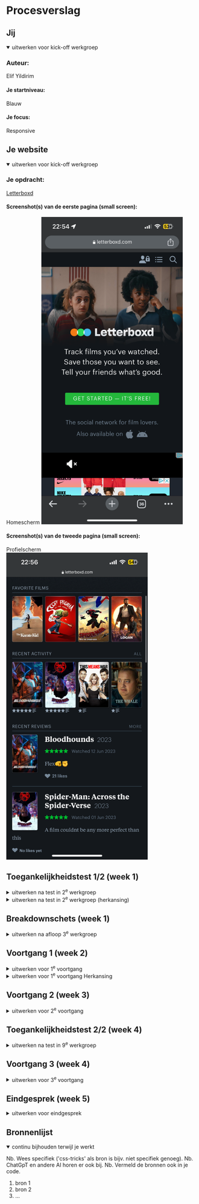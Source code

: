 # Procesverslag



## Jij

<details open>
  <summary>uitwerken voor kick-off werkgroep</summary>

  ### Auteur:
  Elif Yildirim

  #### Je startniveau:
  Blauw

  #### Je focus:
  Responsive
 
</details>





## Je website

<details open>
  <summary>uitwerken voor kick-off werkgroep</summary>

  ### Je opdracht:
  <a href="  https://letterboxd.com/">Letterboxd</a>

  #### Screenshot(s) van de eerste pagina (small screen): 
  Homescherm
  <img src="/images/homescherm.jpg" width="375px" alt="Homescherm">

  #### Screenshot(s) van de tweede pagina (small screen):
  Profielscherm  
  <img src="/images/profielscherm.jpg" width="375px" alt="Profielscherm">
 
</details>



## Toegankelijkheidstest 1/2 (week 1)

<details>
  <summary>uitwerken na test in 2<sup>e</sup> werkgroep</summary>

  ### Bevindingen
  Lijst met je bevindingen die in de test naar voren kwamen:
Screenreader:
- Bij mijn laptop was het in eerste instantie moeilijk om de screenreader te activeren
- Toen ik het activeerde las de screenreader maar 1 zin (de titel) voor
- Als de gebruiksaanwijzingen van de screenreader niet in de powerpoint zouden staan, zou ik niet geweten hebben hoe het nou precies werkt
- Ik had liever gewilt dat de screenreader meteen alles 1 voor 1 voor leest, ipv dat ik bij elke vak eerst op caps lock (scan) moet klikken en dan op H (next heading)
- Je went wel heel snel aan de wijze waarop je de screenreader gebruikt, de toetsen etc
- Het is heel fijn dat je de stem van de reader ook kan wijzigen en zelfs uit veel verschillende soorten stemmen kan kiezen
- De originele stem van de screenreader is best monotoon en emotieloos, dit maakt het iet minder aantrekkelijk om dit te gebruiken

Toegankelijkheidstest:
- Het typen met twee vingers die vastgebonden aan elkaar zijn klinkt moeilijk, maar dat vond ik niet persee. Hoewel ik gewend ben aan typen met alle 5 mijn vingers, vond ik het niet lastig om mijn gewoonte te switchen naar typen met 1 vinger per hand, want dit doen we ook allemaal op de telefoon! Ik merkte wel dat ik veel langer erover deed om de meest korte woorden en zinnen te typen, wat niet chill is als je haast hebt of iets heel langs moet typen.
- Daarnaast heb ik mijn zenuwstelsel laten scchrikken door middel van electrucerende schokken. Ik heb een paar verschillende standen, van milt naar ernstig, uitgeprobeerd en ik kwam erachter dat ik er toch iets beter tegen kon dan ik had verwacht. Ik zag hoe mijn andere klasgenoten het ervaarde en vond dat het er best eng uitzag waardoor ik het heel spannend vond. Door die hoge verwachtingen heb ik het apparaat toch iets minder heftig ervaart (denk ik). Tijdens het uittesten ben ik erachter gekomen dat het bijna onmogelijk is om dingen op je telefoon te doen als je hand/arm/lichaam zo erg trilt. Als je je arm aanspant, heb je iets meer controle over wat je doet, maar je arm raakt hierdoor snel moe waardoor het eigenlijk toch niet helpt. Ik kon tijdens het typen bijna helemaal niet typen en mijn apps openen door erop te klikken, er ging elke keer tijdens het proberen iets mis. 

</details>

<details>
  <summary>uitwerken na test in 2<sup>e</sup> werkgroep (herkansing)</summary>

  ### Bevindingen Herkansing
  Lijst met je bevindingen die in de test naar voren kwamen:
Screenreader:
- Ik wist niet hoe de screenreader aan ging, dus heb ik het op Google gezocht. Windows Key + CTRL en ENTER.
- Drukkend op die toetsen, ging de screenreader aan op de Letterboxd website. Het eerste wat de screenreader zei was "Letterbox Social Film Discovery" wat best random is in mijn ogen.
- Daarna drukte ik op Tab om naar de volgende elementen te gaan. Het las op de home pagina alles behalve de grote titel in het midden van het scherm (wat een best belangrijk tekstje is). 

Toegankelijkheidstest:
- Het typen met twee vingers die vastgebonden aan elkaar zijn klinkt moeilijk, maar dat vond ik niet persee. Hoewel ik gewend ben aan typen met alle 5 mijn vingers, vond ik het niet lastig om mijn gewoonte te switchen naar typen met 1 vinger per hand, want dit doen we ook allemaal op de telefoon! Ik merkte wel dat ik veel langer erover deed om de meest korte woorden en zinnen te typen, wat niet chill is als je haast hebt of iets heel lang moet typen.
- Daarnaast heb ik mijn zenuwstelsel laten schrikken door middel van electrucerende schokken. Ik heb een paar verschillende standen, van milt naar ernstig, uitgeprobeerd. Als ik deze ervaring vergelijk met vorig jaar was het deze keer, voelde ik het deze keer heel erg. Ook heb ik de spasme instelling geprobeerd en dat was voor mijn gevoel best pijnlijk. Ik zou hier zeker niet mee kunnen typen of internetten. Ik had helemaal geen controle over mijn hand en toen ik die controle probeerde te pakken deed mijn arm en hand nog meer pijn. Tijdens het uittesten ben ik er ook achter gekomen dat het bijna onmogelijk is om dingen op je telefoon te doen als je hand/arm/lichaam zo erg trilt.
- De brillen met een "beperking" op de glazen deden niet persee iets voor me. Ik kon er makkelijk doorheen kijken - het veranderde niet veel. 

</details>



## Breakdownschets (week 1)

<details>
  <summary>uitwerken na afloop 3<sup>e</sup> werkgroep</summary>

  ### de hele pagina: 
  <img src="readme-images/dummy-plaatje.jpg" width="375px" alt="breakdown van de hele pagina">

  ### dynamisch deel (bijv menu): 
  <img src="readme-images/dummy-plaatje.jpg" width="375px" alt="breakdown van een dynamisch deel">

  ### wellicht nog een dynamisch deel (bijv filter): 
  <img src="readme-images/dummy-plaatje.jpg" width="375px" alt="breakdown van nog een dynamisch deel">

</details>





## Voortgang 1 (week 2)

<details>
  <summary>uitwerken voor 1<sup>e</sup> voortgang</summary>

  ### Stand van zaken
  hier dit ging goed & dit was lastig (neem ook screenshots op van delen van je website en code)



  ### Verslag van meeting
  hier na afloop snel de uitkomsten van de meeting vastleggen

  - Geef classes aan de sections, zodat je ze iets beter aan kan spreken. Ik had de eerst sections aangesproken d.m.v. nth-child.
  - Ik had bij mijn list items de a tagg gebruikt. Als feedback kreeg ik te horen dat ik een href elementen er ook bij moet zetten zodat het een echte a element is. Zo is het klikbaar en semantisch correct.
  - Ik kreeg te horen dat ik bij elke sections een titel moet hebben.
  - Ik had eerst een section met een h2 element en een p element. Ik kreeg te horen dat ik die twee elementen bij de vorige section neer kan zetten zodat mijn html iets compacter eruit ziet.
  - Ook heb ik gevraagd hoe ik een gradient op een img moet zetten. 

</details>

<details>
  <summary>uitwerken voor 1<sup>e</sup> voortgang Herkansing </summary>

  ### Vooraf
  Notes
- 1H per pagina -> op deze is "Letterboxd" een H1
- de H3 moeten all caps
- feedback die ik gekregen heb op 16-11 van de studentassistenten:
    De class hier(header-nav) moet weg; geen classes gebruiken, je roept dit op in de css met header-nav-i-type
    Ik had een een figure - img en dan een span voor de achtergrond maar kreeg feedback: Nu beter een after en later in css die gradient in zetten-makkelijker en correcter. Span mag weg. de hele img mag weg want dat spreek je later in css. 
	Alleen de nav bovenste balk is de header en de rest is de hero-section.
	Had vorig jaar (bij de eerste section) <img a href= etc etc.> Kreeg feedback met dat de img tagg weg kan, omdat ik al een a heb -> semantisch correcter - a href met een hashtagg omdat die dan nergens heen gaat.
	Ik had bij een paar sections eerst een h3, maar kreeg feedback met dat die altijd eerst met een h2 moeten beginnen en daarna een h3.
    Popular reviews een h2, titel een h3, jaar ook een h3. atjes van gebruikersnaam en ster. tekst is een p en de likes een knop. minimaal 2 list items
    Bij de section "recent stories"; h2 de titel van de list item. naam daarboven is een h3, daarna p.


  ### Verslag van meeting
  hier na afloop snel de uitkomsten van de meeting vastleggen

  - Blabla

</details>





## Voortgang 2 (week 3)

<details>
  <summary>uitwerken voor 2<sup>e</sup> voortgang</summary>

  ### Stand van zaken
  hier dit ging goed & dit was lastig (neem ook screenshots op van delen van je website en code)


  ### Verslag van meeting
  hier na afloop snel de uitkomsten van de meeting vastleggen

  - Ik kreeg te horen dat ik een aria-label op mijn button moest zetten zodat de screenreader dit ook kan lezen
  - Bij mijn eerste section heb ik een ul -> li -> img en in die img een a tagg. Er werd verteld dat ik de img tagg weg kan laten, omdat ik al een a element heb. Zo is het semantisch correcter.
  - Bij mijn section genaamd popularreviews heb ik sections met een h4, h3, a, en een p. Er werd verteld dat ik alleen voor de titel een heading moet gebruiken en voor de rest van de elementen een p, omdat dit het toegankelijkheid verbeterd
- Ik kreeg te horen dat het beter zou zijn als ik custom properties gebruik. Vooral voor mijn kleuren.
- Ook kreeg ik als feedback om comments te zetten bij elke css alinea, zodat anderen mijn code sneller kunnen snappen
- Ook werd er verteld dat ik active, hover en focus states moet hebben bij al mijn knoppen.

</details>





## Toegankelijkheidstest 2/2 (week 4)

<details>
  <summary>uitwerken na test in 9<sup>e</sup> werkgroep</summary>

  ### Bevindingen
  Lijst met je bevindingen die in de test naar voren kwamen (geef ook aan wat er verbeterd is):

</details>





## Voortgang 3 (week 4)

<details>
  <summary>uitwerken voor 3<sup>e</sup> voortgang</summary>

  ### Stand van zaken
  hier dit ging goed & dit was lastig (neem ook screenshots op van delen van je website en code)



  ### Agenda voor meeting
  samen met je groepje opstellen

  | student 1      | student 2          | student 3    | student 4        |
  | ---            | ---                | ---          | ---              |
  | dit bespreken  | en dit             | en ik dit    | en dan ik dat    |
  | en dat ook nog | dit als er tijd is | nog een punt | dit wil ik zeker |
  | ...            | ...                | ...          | ...              |


  ### Verslag van meeting
  hier na afloop snel de uitkomsten van de meeting vastleggen

  - punt 1
  - punt 2
  - nog een punt
  - ...

</details>





## Eindgesprek (week 5)

<details>
  <summary>uitwerken voor eindgesprek</summary>

  ### Je uitkomst - karakteristiek screenshots:
  <img src="readme-images/dummy-plaatje.jpg" width="375px" alt="uitomst opdracht 1">


  ### Dit ging goed/Heb ik geleerd: 
  Korte omschrijving met plaatjes

  <img src="readme-images/dummy-plaatje.jpg" width="375px" alt="top">


  ### Dit was lastig/Is niet gelukt:
  Korte omschrijving met plaatjes

  <img src="readme-images/dummy-plaatje.jpg" width="375px" alt="bummer">
</details>





## Bronnenlijst

<details open>
  <summary>continu bijhouden terwijl je werkt</summary>

  Nb. Wees specifiek ('css-tricks' als bron is bijv. niet specifiek genoeg). 
  Nb. ChatGpT en andere AI horen er ook bij.
  Nb. Vermeld de bronnen ook in je code.

  1. bron 1
  2. bron 2
  3. ...

</details>
